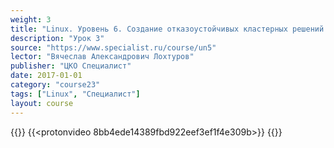 ```yaml
---
weight: 3
title: "Linux. Уровень 6. Создание отказоустойчивых кластерных решений."
description: "Урок 3"
source: "https://www.specialist.ru/course/un5"
lector: "Вячеслав Александрович Лохтуров"
publisher: "ЦКО Специалист"
date: 2017-01-01
category: "course23"
tags: ["Linux", "Специалист"]
layout: course
---
```

{{<players>}}
    {{<protonvideo 8bb4ede14389fbd922eef3ef1f4e309b>}}
{{</players>}}
